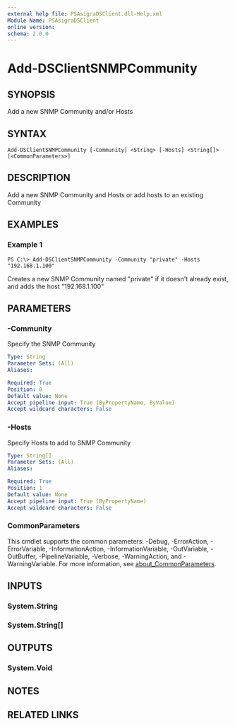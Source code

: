 ```yaml
---
external help file: PSAsigraDSClient.dll-Help.xml
Module Name: PSAsigraDSClient
online version:
schema: 2.0.0
---
```


# Add-DSClientSNMPCommunity

## SYNOPSIS
Add a new SNMP Community and/or Hosts

## SYNTAX

```
Add-DSClientSNMPCommunity [-Community] <String> [-Hosts] <String[]> [<CommonParameters>]
```

## DESCRIPTION
Add a new SNMP Community and Hosts or add hosts to an existing Community

## EXAMPLES

### Example 1
```
PS C:\> Add-DSClientSNMPCommunity -Community "private" -Hosts "192.168.1.100"
```

Creates a new SNMP Community named "private" if it doesn't already exist, and adds the host "192.168.1.100"

## PARAMETERS

### -Community
Specify the SNMP Community

```yaml
Type: String
Parameter Sets: (All)
Aliases:

Required: True
Position: 0
Default value: None
Accept pipeline input: True (ByPropertyName, ByValue)
Accept wildcard characters: False
```

### -Hosts
Specify Hosts to add to SNMP Community

```yaml
Type: String[]
Parameter Sets: (All)
Aliases:

Required: True
Position: 1
Default value: None
Accept pipeline input: True (ByPropertyName)
Accept wildcard characters: False
```

### CommonParameters
This cmdlet supports the common parameters: -Debug, -ErrorAction, -ErrorVariable, -InformationAction, -InformationVariable, -OutVariable, -OutBuffer, -PipelineVariable, -Verbose, -WarningAction, and -WarningVariable. For more information, see [about_CommonParameters](http://go.microsoft.com/fwlink/?LinkID=113216).

## INPUTS

### System.String
### System.String[]
## OUTPUTS

### System.Void

## NOTES

## RELATED LINKS
